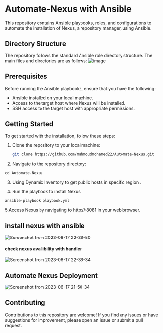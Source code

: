 # Automate-Nexus with Ansible

This repository contains Ansible playbooks, roles, and configurations to automate the installation of Nexus, a repository manager, using Ansible.

## Directory Structure
The repository follows the standard Ansible role directory structure. The main files and directories are as follows:
![image](https://github.com/mahmoudmohamed22/Automate-Nexus/assets/47304558/3cb3d825-28c5-4903-af90-d0d2a327bf96)

## Prerequisites

Before running the Ansible playbooks, ensure that you have the following:

- Ansible installed on your local machine.
- Access to the target host where Nexus will be installed.
- SSH access to the target host with appropriate permissions.



## Getting Started

To get started with the installation, follow these steps:

1. Clone the repository to your local machine:

   ```bash
   git clone https://github.com/mahmoudmohamed22/Automate-Nexus.git
   ```

2. Navigate to the repository directory:
```
cd Automate-Nexus
```
3. Using Dynamic Inventory to get public hosts in specific region .

4. Run the playbook to install Nexus:
```
ansible-playbook playbook.yml
```
5.Access Nexus by navigating to http://<nexus-host>:8081 in your web browser.


## install nexus with ansible 

![Screenshot from 2023-06-17 22-36-50](https://github.com/mahmoudmohamed22/Automate-Nexus/assets/47304558/881b11f6-0880-46dc-b40c-7c277ed4ac21)

#### check nexus availibility with handler 
![Screenshot from 2023-06-17 22-36-34](https://github.com/mahmoudmohamed22/Automate-Nexus/assets/47304558/aeb9bc3b-e24c-4667-91a8-ffbe695eda49)


## Automate Nexus Deployment 

![Screenshot from 2023-06-17 21-50-34](https://github.com/mahmoudmohamed22/Automate-Nexus/assets/47304558/b4984c35-47ae-427d-8052-4f085c93cadf)


## Contributing
Contributions to this repository are welcome! If you find any issues or have suggestions for improvement, please open an issue or submit a pull request.
